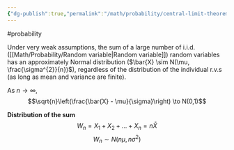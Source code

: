 ```yaml
---
{"dg-publish":true,"permalink":"/math/probability/central-limit-theorem/","created":"","updated":""}
---
```


#probability 

Under very weak assumptions, the sum of a large number of i.i.d. ([[Math/Probability/Random variable\|Random variable]]) random variables has an approximately Normal distribution ($\bar{X} \sim N(\mu, \frac{\sigma^{2}}{n})$), regardless of the distribution of the individual r.v.s (as long as mean and variance are finite).

As $n \to \infty$,
$$\sqrt{n}\left(\frac{\bar{X} - \mu}{\sigma}\right) \to N(0,1)$$

**Distribution of the sum**
$$W_{n} = X_{1}+X_{2}+\dots+X_{n} = n\bar{X}$$
$$W_{n} \sim N(n\mu, n\sigma^{2})$$